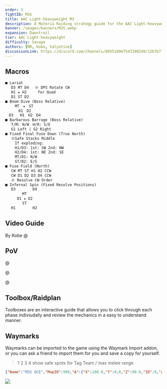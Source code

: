 ```yaml
---
order: 3
fightID: M3S
title: AAC Light-heavyweight M3
description: A Materia Raiding strategy guide for the AAC Light-heavyweight M3 Savage fight in Final Fantasy XIV for the Materia Datacenter.
banner: /images/banners/M3S.webp
expansion: Dawntrail
tier: AAC Light-heavyweight
difficulty: Savage
authors: [MR, Kobe, Valyntine]
discussionLink: https://discord.com/channels/895516967543390249/1267677717495681064
---
```


## Macros

```markdown
■ Lariat
　 D3 MT D4　 ※ DPS Rotate CW 
　 H1 ★ H2　　　for Quad
　 D1 ST D2
■ Boom Dive (Boss Relative)
 　　MT　★　ST
 　　　D1　D2
　D3   H1　H2　D4
■ Barbarous Barrage (Boss Relative)
　 T/M: N/W　H/R: S/E
　 G1 Left | G2 Right
■ Fixed Final Fuse Down (True North)
　 ※Safe Stacks Middle
　 　If exploding:
　 　H1/D3: 1st: SW 2nd: NW
　 　H2/D4: 1st: NE 2nd: SE
　 　MT/D1: N/W
 　　ST/D2: E/S
■ Fuse Field (North)
　 CW MT ST H1 H2 CCW
　 CW D1 D2 D3 D4 CCW
　 ※ Resolve CW Order
■ Infernal Spin (Fixed Resolve Positions)
　 D3　　　 　D4
　　 　　MT
　 　 D1 ★ D2
　 　　　ST
　 H1　　　 　H2
```

## Video Guide
By Kobe
@[](https://youtu.be/tR8nsfc-qfw)

## PoV
@[](https://youtu.be/YUKXZTfbweQ)

@[](https://youtu.be/6Xbhg-K8lBk)

@[](https://youtu.be/eN3IzaXPGQg)


## Toolbox/Raidplan
Toolboxes are an interactive guide that allows you to click through each phase indiviudally and review the mechanics in a easy to understand manner.

<Action title='Barbarous Barrage Toolbox' color='red' href='https://raidplan.io/plan/CWX-puH0h72E14CF' />
<Action title='Final Fusedown Toolbox' color='red' href='https://raidplan.io/plan/X-4Njj0LUUVq8fSr' />

## Waymarks
Waymarks can be imported to the game using the Waymark Import addon, or you can ask a friend to import them for you and save a copy for yourself.

> 1 2 3 4 show safe spots for Tag Team / max melee range
```json
{"Name":"M3S OCE","MapID":990,"A":{"X":100.0,"Y":0.0,"Z":90.0,"ID":0,"Active":true},"B":{"X":110.0,"Y":0.0,"Z":100.0,"ID":1,"Active":true},"C":{"X":100.0,"Y":0.0,"Z":110.0,"ID":2,"Active":true},"D":{"X":90.0,"Y":0.0,"Z":100.0,"ID":3,"Active":true},"One":{"X":93.5,"Y":0.0,"Z":93.5,"ID":4,"Active":true},"Two":{"X":106.5,"Y":0.0,"Z":93.5,"ID":5,"Active":true},"Three":{"X":106.5,"Y":0.0,"Z":106.5,"ID":6,"Active":true},"Four":{"X":93.5,"Y":0.0,"Z":106.5,"ID":7,"Active":true}}
```

![](/images/savage/m3s-waymarks.webp)
